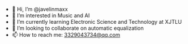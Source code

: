 - 👋 Hi, I’m @javelinmaxx
- 👀 I’m interested in Music and AI
- 🌱 I’m currently learning Electronic Science and Technology at XJTLU
- 💞️ I’m looking to collaborate on automatic equalization
- 📫 How to reach me: 3329043734@qq.com

<!---
javelinmaxx/javelinmaxx is a ✨ special ✨ repository because its `README.md` (this file) appears on your GitHub profile.
You can click the Preview link to take a look at your changes.
--->
